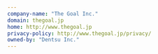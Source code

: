 ```yaml
---
company-name: "The Goal Inc."
domain: thegoal.jp
home: http://www.thegoal.jp
privacy-policy: http://www.thegoal.jp/privacy/
owned-by: "Dentsu Inc."
---
```




